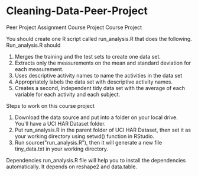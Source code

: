 # Cleaning-Data-Peer-Project
Peer Project Assignment
Course Project
Course Project

You should create one R script called run_analysis.R that does the following.
Run_analysis.R should 
1.	Merges the training and the test sets to create one data set.
2.	Extracts only the measurements on the mean and standard deviation for each measurement.
3.	Uses descriptive activity names to name the activities in the data set
4.	Appropriately labels the data set with descriptive activity names.
5.	Creates a second, independent tidy data set with the average of each variable for each activity and each subject.

Steps to work on this course project
1.	Download the data source and put into a folder on your local drive. You'll have a UCI HAR Dataset folder.
2.	Put run_analysis.R in the parent folder of UCI HAR Dataset, then set it as your working directory using setwd() function in RStudio.
3.	Run source("run_analysis.R"), then it will generate a new file tiny_data.txt in your working directory.


Dependencies
run_analysis.R file will help you to install the dependencies automatically. It depends on reshape2 and data.table.

